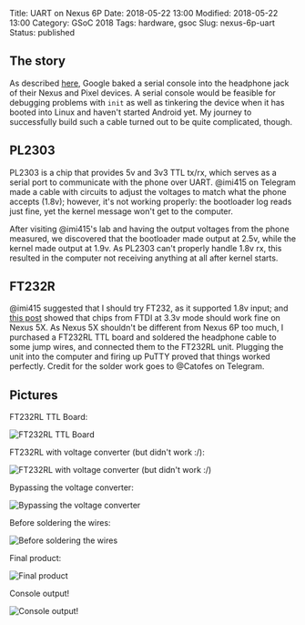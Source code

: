 Title: UART on Nexus 6P
Date: 2018-05-22 13:00
Modified: 2018-05-22 13:00
Category: GSoC 2018
Tags: hardware, gsoc
Slug: nexus-6p-uart
Status: published

## The story

As described [here](https://android.googlesource.com/device/google/debugcable), Google baked a serial console into the headphone jack of their Nexus and Pixel devices.  A serial console would be feasible for debugging problems with `init` as well as tinkering the device when it has booted into Linux and haven't started Android yet.  My journey to successfully build such a cable turned out to be quite complicated, though.

## PL2303

PL2303 is a chip that provides 5v and 3v3 TTL tx/rx, which serves as a serial port to communicate with the phone over UART.  @imi415 on Telegram made a cable with circuits to adjust the voltages to match what the phone accepts (1.8v); however, it's not working properly: the bootloader log reads just fine, yet the kernel message won't get to the computer.

After visiting @imi415's lab and having the output voltages from the phone measured, we discovered that the bootloader made output at 2.5v, while the kernel made output at 1.9v.  As PL2303 can't properly handle 1.8v rx, this resulted in the computer not receiving anything at all after kernel starts.

## FT232R

@imi415 suggested that I should try FT232, as it supported 1.8v input; and [this post](http://people.redhat.com/jmcnicol/nexus_debug/) showed that chips from FTDI at 3.3v mode should work fine on Nexus 5X.  As Nexus 5X shouldn't be different from Nexus 6P too much, I purchased a FT232RL TTL board and soldered the headphone cable to some jump wires, and connected them to the FT232RL unit.  Plugging the unit into the computer and firing up PuTTY proved that things worked perfectly.  Credit for the solder work goes to @Catofes on Telegram.

## Pictures

FT232RL TTL Board:

![FT232RL TTL Board](/images/ft232rl.jpg)

FT232RL with voltage converter (but didn't work :/):

![FT232RL with voltage converter (but didn't work :/)](/images/ft232rl-with-voltage-converter.jpg)

Bypassing the voltage converter:

![Bypassing the voltage converter](/images/bypassing-voltage-converter.jpg)

Before soldering the wires:

![Before soldering the wires](/images/before-soldering-wires-together.jpg)

Final product:

![Final product](/images/final-product.jpg)

Console output!

![Console output!](/images/console-output.jpg)
